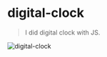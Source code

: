 # digital-clock

> I did digital clock with JS.

![digital-clock](https://user-images.githubusercontent.com/104026962/175058886-34d8da2b-cc59-4a58-9d03-ac576f1f7a9b.gif)
